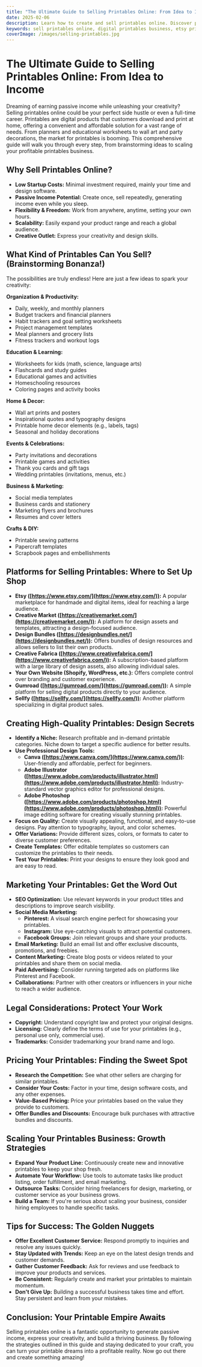 ```yaml
---
title: "The Ultimate Guide to Selling Printables Online: From Idea to Income"
date: 2025-02-06
description: Learn how to create and sell printables online. Discover platforms, marketing strategies, design tips, legal considerations, and advanced tactics for building a successful digital printables business.
keywords: sell printables online, digital printables business, etsy printables shop, online income, passive income, printable design, printable marketing
coverImage: /images/selling-printables.jpg
---
```


# The Ultimate Guide to Selling Printables Online: From Idea to Income

Dreaming of earning passive income while unleashing your creativity? Selling printables online could be your perfect side hustle or even a full-time career. Printables are digital products that customers download and print at home, offering a convenient and affordable solution for a vast range of needs. From planners and educational worksheets to wall art and party decorations, the market for printables is booming. This comprehensive guide will walk you through every step, from brainstorming ideas to scaling your profitable printables business.

## Why Sell Printables Online?

- **Low Startup Costs:** Minimal investment required, mainly your time and design software.
- **Passive Income Potential:** Create once, sell repeatedly, generating income even while you sleep.
- **Flexibility & Freedom:** Work from anywhere, anytime, setting your own hours.
- **Scalability:** Easily expand your product range and reach a global audience.
- **Creative Outlet:** Express your creativity and design skills.

## What Kind of Printables Can You Sell?  (Brainstorming Bonanza!)

The possibilities are truly endless! Here are just a few ideas to spark your creativity:

**Organization & Productivity:**

- Daily, weekly, and monthly planners
- Budget trackers and financial planners
- Habit trackers and goal setting worksheets
- Project management templates
- Meal planners and grocery lists
- Fitness trackers and workout logs

**Education & Learning:**

- Worksheets for kids (math, science, language arts)
- Flashcards and study guides
- Educational games and activities
- Homeschooling resources
- Coloring pages and activity books

**Home & Decor:**

- Wall art prints and posters
- Inspirational quotes and typography designs
- Printable home decor elements (e.g., labels, tags)
- Seasonal and holiday decorations

**Events & Celebrations:**

- Party invitations and decorations
- Printable games and activities
- Thank you cards and gift tags
- Wedding printables (invitations, menus, etc.)

**Business & Marketing:**

- Social media templates
- Business cards and stationery
- Marketing flyers and brochures
- Resumes and cover letters

**Crafts & DIY:**

- Printable sewing patterns
- Papercraft templates
- Scrapbook pages and embellishments

## Platforms for Selling Printables: Where to Set Up Shop

- **Etsy ([https://www.etsy.com/](https://www.etsy.com/)):** A popular marketplace for handmade and digital items, ideal for reaching a large audience.
- **Creative Market ([https://creativemarket.com/](https://creativemarket.com/)):** A platform for design assets and templates, attracting a design-focused audience.
- **Design Bundles ([https://designbundles.net/](https://designbundles.net/)):** Offers bundles of design resources and allows sellers to list their own products.
- **Creative Fabrica ([https://www.creativefabrica.com/](https://www.creativefabrica.com/)):**  A subscription-based platform with a large library of design assets, also allowing individual sales.
- **Your Own Website (Shopify, WordPress, etc.):** Offers complete control over branding and customer experience.
- **Gumroad ([https://gumroad.com/](https://gumroad.com/)):** A simple platform for selling digital products directly to your audience.
- **Sellfy ([https://sellfy.com/](https://sellfy.com/)):**  Another platform specializing in digital product sales.

## Creating High-Quality Printables: Design Secrets

- **Identify a Niche:** Research profitable and in-demand printable categories.  Niche down to target a specific audience for better results.
- **Use Professional Design Tools:**
    - **Canva ([https://www.canva.com/](https://www.canva.com/)):** User-friendly and affordable, perfect for beginners.
    - **Adobe Illustrator ([https://www.adobe.com/products/illustrator.html](https://www.adobe.com/products/illustrator.html)):** Industry-standard vector graphics editor for professional designs.
    - **Adobe Photoshop ([https://www.adobe.com/products/photoshop.html](https://www.adobe.com/products/photoshop.html)):** Powerful image editing software for creating visually stunning printables.
- **Focus on Quality:** Create visually appealing, functional, and easy-to-use designs. Pay attention to typography, layout, and color schemes.
- **Offer Variations:** Provide different sizes, colors, or formats to cater to diverse customer preferences.
- **Create Templates:**  Offer editable templates so customers can customize the printables to their needs.
- **Test Your Printables:** Print your designs to ensure they look good and are easy to read.

## Marketing Your Printables: Get the Word Out

- **SEO Optimization:** Use relevant keywords in your product titles and descriptions to improve search visibility.
- **Social Media Marketing:**
    - **Pinterest:** A visual search engine perfect for showcasing your printables.
    - **Instagram:** Use eye-catching visuals to attract potential customers.
    - **Facebook Groups:** Join relevant groups and share your products.
- **Email Marketing:** Build an email list and offer exclusive discounts, promotions, and freebies.
- **Content Marketing:** Create blog posts or videos related to your printables and share them on social media.
- **Paid Advertising:** Consider running targeted ads on platforms like Pinterest and Facebook.
- **Collaborations:** Partner with other creators or influencers in your niche to reach a wider audience.

## Legal Considerations: Protect Your Work

- **Copyright:** Understand copyright law and protect your original designs.
- **Licensing:** Clearly define the terms of use for your printables (e.g., personal use only, commercial use).
- **Trademarks:** Consider trademarking your brand name and logo.

## Pricing Your Printables: Finding the Sweet Spot

- **Research the Competition:**  See what other sellers are charging for similar printables.
- **Consider Your Costs:** Factor in your time, design software costs, and any other expenses.
- **Value-Based Pricing:** Price your printables based on the value they provide to customers.
- **Offer Bundles and Discounts:** Encourage bulk purchases with attractive bundles and discounts.

## Scaling Your Printables Business: Growth Strategies

- **Expand Your Product Line:**  Continuously create new and innovative printables to keep your shop fresh.
- **Automate Your Workflow:** Use tools to automate tasks like product listing, order fulfillment, and email marketing.
- **Outsource Tasks:**  Consider hiring freelancers for design, marketing, or customer service as your business grows.
- **Build a Team:**  If you're serious about scaling your business, consider hiring employees to handle specific tasks.

## Tips for Success: The Golden Nuggets

- **Offer Excellent Customer Service:** Respond promptly to inquiries and resolve any issues quickly.
- **Stay Updated with Trends:** Keep an eye on the latest design trends and customer demands.
- **Gather Customer Feedback:**  Ask for reviews and use feedback to improve your products and services.
- **Be Consistent:** Regularly create and market your printables to maintain momentum.
- **Don't Give Up:** Building a successful business takes time and effort.  Stay persistent and learn from your mistakes.

## Conclusion: Your Printable Empire Awaits

Selling printables online is a fantastic opportunity to generate passive income, express your creativity, and build a thriving business. By following the strategies outlined in this guide and staying dedicated to your craft, you can turn your printable dreams into a profitable reality.  Now go out there and create something amazing!